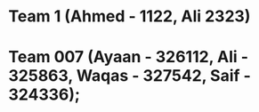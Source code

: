 # Team 1 (Ahmed - 1122, Ali 2323)
# Team 007 (Ayaan - 326112, Ali - 325863, Waqas - 327542, Saif - 324336);
